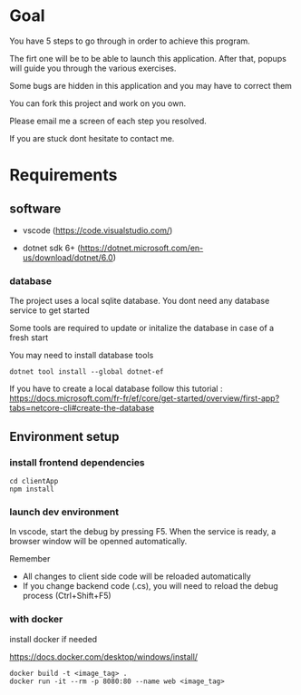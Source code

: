 # Goal

You have 5 steps to go through in order to achieve this program.

The firt one will be to be able to launch this application. After that, popups will guide you through the various exercises.

Some bugs are hidden in this application and you may have to correct them

You can fork this project and work on you own.

Please email me a screen of each step you resolved.

If you are stuck dont hesitate to contact me.

# Requirements

## software

- vscode (https://code.visualstudio.com/)

- dotnet sdk 6+ (https://dotnet.microsoft.com/en-us/download/dotnet/6.0)

### database

The project uses a local sqlite database. You dont need any database service to get started

Some tools are required to update or initalize the database in case of a fresh start

You may need to install database tools

    dotnet tool install --global dotnet-ef

If you have to create a local database follow this tutorial :
https://docs.microsoft.com/fr-fr/ef/core/get-started/overview/first-app?tabs=netcore-cli#create-the-database

## Environment setup

### install frontend dependencies

    cd clientApp
    npm install

### launch dev environment

In vscode, start the debug by pressing F5. When the service is ready, a browser window will be openned automatically.

Remember

- All changes to client side code will be reloaded automatically
- If you change backend code (.cs), you will need to reload the debug process (Ctrl+Shift+F5)

### with docker

install docker if needed

https://docs.docker.com/desktop/windows/install/

    docker build -t <image_tag> .
    docker run -it --rm -p 8080:80 --name web <image_tag>
